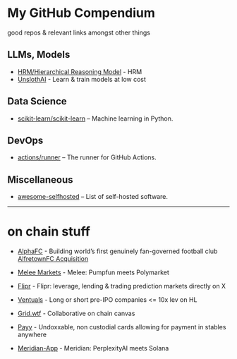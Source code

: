 

# My GitHub Compendium

good repos & relevant links amongst other things 

## LLMs, Models
- [HRM/Hierarchical Reasoning Model](https://github.com/sapientinc/HRM) - HRM 
- [UnslothAI](https://docs.unsloth.ai/get-started/beginner-start-here) - Learn & train models at low cost 

## Data Science
- [scikit-learn/scikit-learn](https://github.com/scikit-learn/scikit-learn) – Machine learning in Python.

## DevOps
- [actions/runner](https://github.com/actions/runner) – The runner for GitHub Actions.

## Miscellaneous
- [awesome-selfhosted](https://github.com/awesome-selfhosted/awesome-selfhosted) – List of self-hosted software.

---------

# on chain stuff

-  [AlphaFC](https://www.alphafc.xyz/) - Building world’s first genuinely fan-governed football club
[AlfretownFC Acquisition](https://www.alfretontownfootballclub.com/news/alfreton-town-fc-announces-strategic-partnership-with-alphafc-2931456.html)

-  [Melee Markets](https://alpha.melee.markets/) - Melee: Pumpfun meets Polymarket

-  [Flipr](https://flipr.bot/) - Flipr: leverage, lending & trading prediction markets directly on X

-  [Ventuals](https://testnet.ventuals.com/trade) - Long or short pre-IPO companies <= 10x lev on HL
-  [Grid.wtf](https://grid.wtf/) - Collaborative on chain canvas 

- [Payy](https://payy.link/) - Undoxxable, non custodial cards allowing for payment in stables anywhere 

- [Meridian-App](https://www.meridian.app/i/solana) - Meridian: PerplexityAI meets Solana

